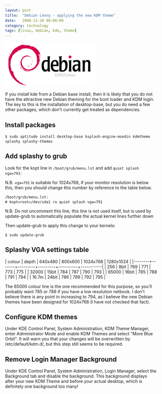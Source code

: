 ```yaml
---
layout: post
title:  "Debian Lenny - applying the new KDM theme"
date:   2008-12-20 00:00:00
category: technology
tags: [linux, debian, kde, theme]
---
```


<img src="/assets/debian_logo.png" class="image-right" alt="Debian">

If you install kde from a Debian base install, then it is likely that you do not have the attractive new Debian theming for the boot loader and KDM login.  The key to this is the installation of desktop-base, but you do need a few other packages, which don't currently get treated as dependencies.

<!--more-->

## Install packages

    $ sudo aptitude install desktop-base ksplash-engine-moodin kdmtheme splashy splashy-themes

## Add splashy to grub

Look for the kopt line in `/boot/grub/menu.lst` and add `quiet splash vga=791`:

N.B.  `vga=791` is suitable for 1024x768, if your monitor resolution is below this, then you should change this number by reference to the table below.

    /boot/grub/menu.lst:
    # kopt=root=/dev/sda1 ro quiet splash vga=791

N.B. Do not uncomment this line, this line is not used itself, but is used by update-grub to automatically populate the actual kernel lines further down

Then update-grub to apply this change to your kernels:

    $ sudo update-grub

## Splashy VGA settings table

| colour | depth | 640x480 | 800x600 | 1024x768 | 1280x1024 |
|--------+-------+---------+---------+----------+-----------|
| 256    | 8bit  | 769     | 771     | 773      | 775       |
| 32000  | 15bit | 784     | 787     | 790      | 793       |
| 65000  | 16bit | 785     | 788     | 791      | 794       |
| 16.7m  | 24bit | 786     | 789     | 792      | 795       |

The 65000 colour line is the one recommended for this purpose, so you'll probably want 785 or 788 if you have a low resolution netbook.  I don't believe there is any point in increasing to 794, as I believe the new Debian themes have been designed for 1024x768 (I have not checked that fact).

## Configure KDM themes

Under KDE Control Panel, System Administration, KDM Theme Manager, enter Administrator Mode and enable KDM Themes and select "More Blue Orbit".  It will warn you that your changes will be overwritten by /etc/default/kdm.d/, but this step still seems to be required.

## Remove Login Manager Background

Under KDE Control Panel, System Administration, Login Manager, select the Background tab and disable the background.  This background displays after your new KDM Theme and before your actual desktop, which is definitely one background too many!
